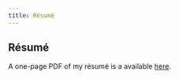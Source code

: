 ```yaml
---
title: Résumé
---
```


Résumé
--

A one-page PDF of my résumé is a available
[here](http://files.rahul.sh/rahulparhi_resume.pdf).
